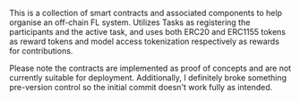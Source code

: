 This is a collection of smart contracts and associated components to help organise an off-chain FL system. Utilizes Tasks as registering the participants and the active task, and uses both ERC20 and ERC1155 tokens as reward tokens and model access tokenization respectively as rewards for contributions.

Please note the contracts are implemented as proof of concepts and are not currently suitable for deployment. Additionally, I definitely broke something pre-version control so the initial commit doesn't work fully as intended.

